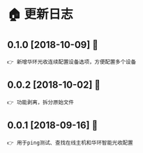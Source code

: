 # 🏠 更新日志

## 0.1.0 [2018-10-09] 🐧

    👉 新增华环光收连续配置设备选项，方便配置多个设备

## 0.0.2 [2018-10-02] 🐧

    👉 功能剥离，拆分原始文件

## 0.0.1 [2018-09-16] 🐧

    👉 用于ping测试、查找在线主机和华环智能光收配置
